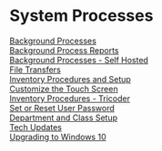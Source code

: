 # System Processes

<PageHeader />

[Background Processes](./background-processing/readme.md)  
[Background Process Reports](./background-processing-reports/readme.md)  
[Background Processes - Self Hosted](./background-processing-self-hosted/readme.md)  
[File Transfers](./file-transfer-changes-and-setup/readme.md)  
[Inventory Procedures and Setup](./general-inventory-procedurs/readme.md)  
[Customize the Touch Screen](./how-to-customize-the-touch-screen/readme.md)  
[Inventory Procedures - Tricoder](./inventory-procedures-tricoder/readme.md)  
[Set or Reset User Password](./set-or-reset-a-user-password/readme.md)  
[Department and Class Setup](./tcs-department-class-setup/readme.md)  
[Tech Updates](./tech-update/readme.md)  
[Upgrading to Windows 10](./upgrading-to-windows-10/readme.md)  

<PageFooter />
